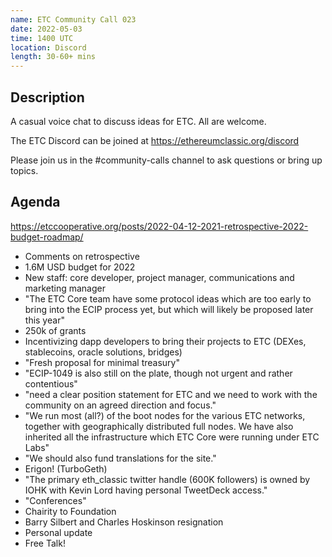 ```yaml
---
name: ETC Community Call 023
date: 2022-05-03
time: 1400 UTC
location: Discord
length: 30-60+ mins
---
```


## Description

A casual voice chat to discuss ideas for ETC. All are welcome.

The ETC Discord can be joined at https://ethereumclassic.org/discord

Please join us in the #community-calls channel to ask questions or bring up topics.

## Agenda

https://etccooperative.org/posts/2022-04-12-2021-retrospective-2022-budget-roadmap/


- Comments on retrospective
- 1.6M USD budget for 2022
- New staff: core developer, project manager, communications and marketing manager
- "The ETC Core team have some protocol ideas which are too early to bring into the ECIP
process yet, but which will likely be proposed later this year"
- 250k of grants
- Incentivizing dapp developers to bring their projects to ETC (DEXes, stablecoins, oracle solutions, bridges)
- "Fresh proposal for minimal treasury"
- "ECIP-1049 is also still on the plate, though not urgent and rather contentious"
- "need a clear position statement for ETC and we need to work with the community on an agreed direction and focus."
- "We run most (all?) of the boot nodes for the various ETC networks, together with
geographically distributed full nodes. We have also inherited all the infrastructure which
ETC Core were running under ETC Labs"
- "We should also fund translations for the site."
- Erigon! (TurboGeth)
- "The primary eth_classic twitter handle (600K followers) is owned by IOHK with Kevin Lord
having personal TweetDeck access."
- "Conferences"
- Chairity to Foundation
- Barry Silbert and Charles Hoskinson resignation
- Personal update
- Free Talk!

